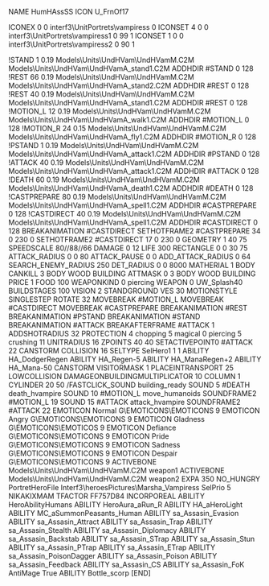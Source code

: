 NAME HumHAssSS
ICON U_FrnOf17

ICONEX 0 0 interf3\UnitPortrets\vampiress 0
ICONSET 4 0 0 interf3\UnitPortrets\vampiress1 0 99 1
ICONSET 1 0 0 interf3\UnitPortrets\vampiress2 0 90 1

!STAND          1 0.19  Models\Units\UndHVam\UndHVamM.C2M Models\Units\UndHVam\UndHVamA_stand1.C2M
ADDHDIR #STAND 0 128
!REST           66 0.19 Models\Units\UndHVam\UndHVamM.C2M Models\Units\UndHVam\UndHVamA_stand2.C2M
ADDHDIR #REST 0 128
!REST           40 0.19 Models\Units\UndHVam\UndHVamM.C2M Models\Units\UndHVam\UndHVamA_stand1.C2M
ADDHDIR #REST 0 128
!MOTION_L       12 0.19 Models\Units\UndHVam\UndHVamM.C2M Models\Units\UndHVam\UndHVamA_walk1.C2M
ADDHDIR #MOTION_L 0 128
!MOTION_R      24 0.15  Models\Units\UndHVam\UndHVamM.C2M Models\Units\UndHVam\UndHVamA_fly1.C2M
ADDHDIR #MOTION_R 0 128
!PSTAND        1  0.19  Models\Units\UndHVam\UndHVamM.C2M Models\Units\UndHVam\UndHVamA_attack1.C2M
ADDHDIR #PSTAND 0 128 
!ATTACK         40 0.19 Models\Units\UndHVam\UndHVamM.C2M Models\Units\UndHVam\UndHVamA_attack1.C2M
ADDHDIR #ATTACK 0 128
!DEATH          60 0.19 Models\Units\UndHVam\UndHVamM.C2M Models\Units\UndHVam\UndHVamA_death1.C2M
ADDHDIR #DEATH 0 128
!CASTPREPARE   80  0.19 Models\Units\UndHVam\UndHVamM.C2M Models\Units\UndHVam\UndHVamA_spell1.C2M
ADDHDIR #CASTPREPARE 0 128
!CASTDIRECT    40  0.19 Models\Units\UndHVam\UndHVamM.C2M Models\Units\UndHVam\UndHVamA_spell1.C2M
ADDHDIR #CASTDIRECT 0 128
BREAKANIMATION #CASTDIRECT
SETHOTFRAME2 #CASTPREPARE 34 0 230 0
SETHOTFRAME2 #CASTDIRECT 17 0 230 0
GEOMETRY 1 40 75
SPEEDSCALE 80//88//66
DAMAGE   0 12
LIFE     300
RECTANGLE 0 0 30 75
ATTACK_RADIUS 0 0 80
ATTACK_PAUSE 0 0
ADD_ATTACK_RADIUS 0 64
SEARCH_ENEMY_RADIUS 250
DET_RADIUS 0 0 8000
MATHERIAL 1 BODY
CANKILL 3 BODY WOOD BUILDING
ATTMASK 0 3 BODY WOOD BUILDING
PRICE 1 FOOD 100
WEAPONKIND 0 piercing
WEAPON 0 UW_Splash40
BUILDSTAGES 100
VISION 2
STANDGROUND
VES 30
MOTIONSTYLE SINGLESTEP
ROTATE 32
MOVEBREAK #MOTION_L
MOVEBREAK #CASTDIRECT
MOVEBREAK #CASTPREPARE
BREAKANIMATION #REST
BREAKANIMATION #PSTAND
BREAKANIMATION #STAND
BREAKANIMATION #ATTACK
BREAKAFTERFRAME #ATTACK 1
ADDSHOTRADIUS 32
PROTECTION 4 chopping 5 magical 0 piercing 5 crushing 11
UNITRADIUS 16
ZPOINTS 40 40
SETACTIVEPOINT0 #ATTACK 22
CANSTORM
COLLISION 16
SELTYPE SelHero1 1 1
ABILITY HA_DodgerRegen
ABILITY HA_Regen-5
ABILITY HA_ManaRegen+2
ABILITY HA_Mana-50
CANSTORM
VISITORMASK 1
PLACEINTRANSPORT 25
LOWCOLLISION
DAMAGEONBUILDINGMULTIPLICATOR 10
COLUMN 1
CYLINDER 20 50
/FASTCLICK_SOUND building_ready
SOUND 5 #DEATH death_hvampire
SOUND 10 #MOTION_L move_humanoids
SOUNDFRAME2 #MOTION_L 19
SOUND 15 #ATTACK attack_hvampire
SOUNDFRAME2 #ATTACK 22
EMOTICON Normal G\EMOTICONS\EMOTICONS 9
EMOTICON Angry G\EMOTICONS\EMOTICONS 9
EMOTICON Gladness G\EMOTICONS\EMOTICOS 9
EMOTICON Defiance G\EMOTICONS\EMOTICONS 9
EMOTICON Pride G\EMOTICONS\EMOTICONS 9
EMOTICON Sadness G\EMOTICONS\EMOTICONS 9
EMOTICON Despair G\EMOTICONS\EMOTICONS 9
ACTIVEBONE Models\Units\UndHVam\UndHVamM.C2M weapon1
ACTIVEBONE Models\Units\UndHVam\UndHVamM.C2M weapon2
EXPA 350
NO_HUNGRY
PortretHeroFile Interf3\heroesPictures\Marsha_Vampiress
SelPrio 5
NIKAKIXMAM
TFACTOR FF757D84
INCORPOREAL
ABILITY HeroAbilityHumans
ABILITY HeroAura_aRun_R
ABILITY HA_aHeroLight
ABILITY MC_aSummonPeasants_Human
ABILITY sa_Assasin_Evasion
ABILITY sa_Assasin_Attract
ABILITY sa_Assasin_Trap
ABILITY sa_Assasin_Stealth
ABILITY sa_Assasin_Diplomacy
ABILITY sa_Assasin_Backstab
ABILITY sa_Assasin_STrap
ABILITY sa_Assasin_Stun
ABILITY sa_Assasin_PTrap
ABILITY sa_Assasin_ETrap
ABILITY sa_Assasin_PoisonDagger
ABILITY sa_Assasin_Poison
ABILITY sa_Assasin_Feedback
ABILITY sa_Assasin_CS
ABILITY sa_Assasin_FoK
AntiMage True
ABILITY Bottle_scorp
[END]
